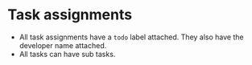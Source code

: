 # Task assignments
- All task assignments have a `todo` label attached. They also have the developer
name attached.
- All tasks can have sub tasks.
